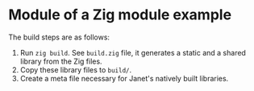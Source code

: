 # Module of a Zig module example

The build steps are as follows:
1. Run `zig build`. See `build.zig` file, it generates a static and a shared
   library from the Zig files.
2. Copy these library files to `build/`.
3. Create a meta file necessary for Janet's natively built libraries.
